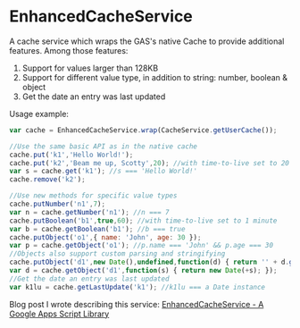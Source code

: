 # EnhancedCacheService

A cache service which wraps the GAS's native Cache to provide additional features.
Among those features:

1. Support for values larger than 128KB
2. Support for different value type, in addition to string: number, boolean & object
3. Get the date an entry was last updated

Usage example:
```javascript
var cache = EnhancedCacheService.wrap(CacheService.getUserCache());

//Use the same basic API as in the native cache
cache.put('k1','Hello World!');
cache.put('k2','Beam me up, Scotty',20); //with time-to-live set to 20 seconds
var s = cache.get('k1'); //s === 'Hello World!'
cache.remove('k2');

//Use new methods for specific value types
cache.putNumber('n1',7);
var n = cache.getNumber('n1'); //n === 7
cache.putBoolean('b1',true,60); //with time-to-live set to 1 minute
var b = cache.getBoolean('b1'); //b === true
cache.putObject('o1',{ name: 'John', age: 30 });
var p = cache.getObject('o1'); //p.name === 'John' && p.age === 30
//Objects also support custom parsing and stringifying
cache.putObject('d1',new Date(),undefined,function(d) { return '' + d.getTime(); });
var d = cache.getObject('d1',function(s) { return new Date(+s); });
//Get the date an entry was last updated
var k1lu = cache.getLastUpdate('k1'); //k1lu === a Date instance
```

Blog post I wrote describing this service: [EnhancedCacheService - A Google Apps Script Library](http://orange-coding.blogspot.co.il/2014/10/enhancedcacheservice-google-apps-script.html)
